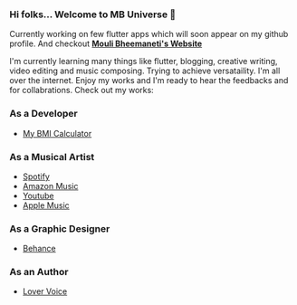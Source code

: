 ### Hi folks... Welcome to MB Universe 👋

Currently working on few flutter apps which will soon appear on my github profile. And checkout
[**Mouli Bheemaneti's Website**](https://www.moulibheemaneti.com)

I'm currently learning many things like flutter, blogging, creative writing, video editing and music composing. Trying to achieve versataility.
I'm all over the internet. Enjoy my works and I'm ready to hear the feedbacks and for collabrations. Check out my works:

### As a Developer
* [My BMI Calculator](https://play.google.com/store/apps/details?id=com.moulibheemaneti.bmi_app)

### As a Musical Artist
* [Spotify](https://open.spotify.com/artist/2ny7JyTgSvXGCnCJGx3jSt)
* [Amazon Music](https://music.amazon.in/artists/B088WXDMZT/mouli-bheemaneti)
* [Youtube](https://www.youtube.com/bemouli)
* [Apple Music](https://music.apple.com/us/artist/mouli-bheemaneti/1519633704)

### As a Graphic Designer
* [Behance](https://www.behance.com/moulibheemaneti)

### As an Author
* [Lover Voice](https://www.amazon.in/Lover-Voice-Quotes-Mouli-Bheemaneti-ebook/dp/B08GFBB5NY)





<!--
**moulibheemaneti/moulibheemaneti** is a ✨ _special_ ✨ repository because its `README.md` (this file) appears on your GitHub profile.

Here are some ideas to get you started:

- 🔭 I’m currently working on ...
- 🌱 I’m currently learning ...
- 👯 I’m looking to collaborate on ...
- 🤔 I’m looking for help with ...
- 💬 Ask me about ...
- 📫 How to reach me: ...
- 😄 Pronouns: ...
- ⚡ Fun fact: ...
-->
